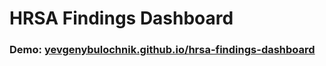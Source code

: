 # HRSA Findings Dashboard

### Demo: [yevgenybulochnik.github.io/hrsa-findings-dashboard](https://yevgenybulochnik.github.io/hrsa-findings-dashboard)
